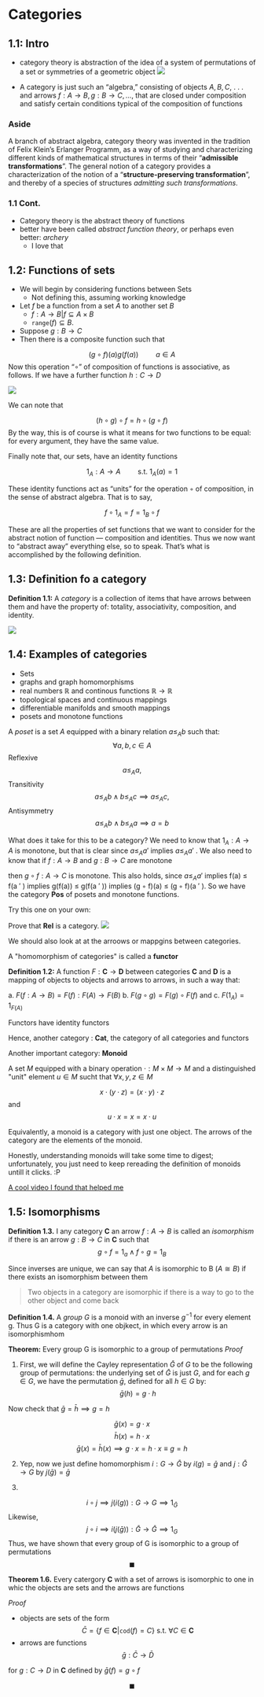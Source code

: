 # Categories


## 1.1: Intro
* category theory is abstraction of the idea of a system of permutations of a set or symmetries of a geometric object
![](https://i.imgur.com/ZtSljne.png)

* A category is just such an “algebra,” consisting of objects $A, B, C$, . . . and arrows $f : A \to B, g : B \to C, \dots$, that are closed under composition and satisfy certain conditions typical of the composition of functions

### Aside
A branch of abstract algebra, category theory was invented in the tradition of Felix Klein’s Erlanger Programm, as a way of studying and characterizing different kinds of mathematical structures in terms of their “**admissible transformations**”. The general notion of a category provides a characterization of the notion of a “**structure-preserving transformation**”, and thereby of a species of structures *admitting such transformations*.

### 1.1 Cont.
* Category theory is the abstract theory of functions
* better have been called *abstract function theory*, or perhaps even better: *archery*
	* I love that

## 1.2: Functions of sets

* We will begin by considering functions between Sets
	* Not defining this, assuming working knowledge
* Let $f$ be a function from a set $A$ to another set $B$
	* $f: A \to B | f \subseteq A \times B$
	* $\mathtt{range}(f) \subseteq B$.
* Suppose $g: B\to C$
* Then there is a composite function such that

$$(g \circ f)(a)  g(f(a)) \hspace{1cm} a\in A$$
Now this operation “$\circ$” of composition of functions is associative, as follows. If we have a further function $h: C \to D$

![](https://i.imgur.com/RbQeZnH.png)

We can note that

$$(h \circ g) \circ f = h\circ (g \circ f)$$
By the way, this is of course is what it means for two functions to be equal: for every argument, they have the same value.

Finally note that, our sets, have an identity functions

$$1_A : A\to A \hspace{1cm} \text{s.t. } 1_A(a) = 1$$

These identity functions act as “units” for the operation ◦ of composition, in the sense of abstract algebra. That is to say,

$$f\circ 1_A = f = 1_B \circ f$$

These are all the properties of set functions that we want to consider for the abstract notion of function — composition and identities. Thus we now want to “abstract away” everything else, so to speak. That’s what is accomplished by the following definition.

## 1.3: Definition fo a category

**Definition 1.1:** A *category* is a collection of items that have arrows between them and have the property of: totality, associativity, composition, and identity.


![](https://i.imgur.com/7AdsxDI.png)

## 1.4: Examples of categories

* Sets
* graphs and graph homomorphisms
* real numbers $\mathbb{R}$ and continous functions $\mathbb{R} \to \mathbb{R}$ 
* topological spaces and continuous mappings
* differentiable manifolds and smooth mappings
* posets and monotone functions


A *poset* is a set $A$ equipped with a binary relation $a \leq_A b$ such that:
$$\forall a,b,c \in A$$Reflexive $$a \leq_A a,$$ Transitivity $$ a\leq_A b \wedge b\leq_A c \implies a \leq_A c,$$ Antisymmetry $$ a\leq_A b \wedge b \leq_A a \implies a =  b $$

What does it take for this to be a category? We need to know that $1_A : A \to A$ is monotone, but that is clear since $a \leq_A a'$  implies $a \leq_A a'$ . We also need to know that if $f: A \to B$ and  $g: B → C$ are monotone

then $g \circ f : A \to C$ is monotone. This also holds, since $a \leq_A a'$ implies f(a) ≤ f(a ′ ) implies g(f(a)) ≤ g(f(a ′ )) implies (g ◦ f)(a) ≤ (g ◦ f)(a ′ ). So we have the category **Pos** of posets and monotone functions.

Try this one on your own:

Prove that **Rel** is a category.
![](https://i.imgur.com/VNIqk8X.png)



We should also look at at the arroows or mappgins between categories.

A "homomorphism of categories" is called a **functor**

**Definition 1.2:** A function $F: \textbf{C} \to \textbf{D}$ between categories $\textbf{C}$ and $\textbf{D}$ is a mapping of objects to objects and arrows to arrows, in such a way that:

a. $F (f: A\to B) = F(f) : F(A) \to F(B)$
b. $F(g\circ g) = F(g) \circ F(f)$
and c. $F(1_A) = 1_{F(A)}$

Functors have identity functors

Hence, another category : $\mathbf{Cat}$, the category of all categories and functors


Another important category: **Monoid**

A set $M$ equipped with a binary operation $\cdot : M \times M \to M$ and a distinguished "unit" element $u \in M$ sucht that $\forall x,y,z \in M$

$$x\cdot(y\cdot z) = (x\cdot y)\cdot z$$
and
$$u\cdot x = x = x \cdot u$$

Equivalently, a monoid is a category with just one object. The arrows of the category are the elements of the monoid.

Honestly, understanding monoids will take some time to digest; unfortunately, you just need to keep rereading the definition of monoids untill it clicks. :P

[A cool video I found that helped me ](https://www.youtube.com/watch?v=fRJMggrpxRU)

## 1.5: Isomorphisms
**Definition 1.3.** I any category $\mathbf{C}$ an arrow $f: A \to B$ is called an *isomorphism* if there is an arrow $g: B \to C$ in $\mathbf{C}$ such that
$$g\circ f = 1_a \wedge f\circ g = 1_B$$

Since inverses are unique, we can say that $A$ is isomorphic to B  ($A\cong B$) if there exists an isomorphism between them

> Two objects in a category are isomorphic if there is a way to go to the other object and come back

**Definition 1.4.** A *group* $G$ is a monoid with an inverse $g^{-1}$ for every element g. Thus G is a category with one objkect, in which every arrow is an isomorphismhom

**Theorem:** Every group G is isomorphic to a group of permutations
*Proof*

1. First, we will define the Cayley representation $\bar{G}$ of $G$ to be the following group of permutations: the underlying set of $\bar{G}$ is just $G$, and for each $g\in G$, we have the permutation $\bar{g}$, defined for all $h \in G$ by:
$$\bar{g}(h) = g \cdot h$$

Now check that $\bar{g} = \bar{h} \implies g = h$

$$\bar{g}(x) = g \cdot x$$
$$\bar{h}(x) = h\cdot x$$
$$\bar{g}(x) = \bar{h}(x) \implies g\cdot x = h\cdot x \equiv g=h$$

2. Yep, now we just define homomorphism $i: G \to \bar{G}$ by $i(g) = \bar{g}$ and  $j: \bar{G} \to {G}$ by $j(\bar{g}) = \bar{g}$

3. 
$$i\circ j \implies j(i(g)): G\to G\implies 1_{\bar{G}}$$
Likewise,
$$j\circ i \implies i(j(\bar{g})): \bar{G} \to \bar{G} \implies 1_G$$
Thus, we have shown that every group of G is isomorphic to a group of permutations
$$\blacksquare$$

**Theorem 1.6.** Every catergory $\mathbf{C}$ with a set of arrows is isomorphic to one in whic the objects are sets and the arrows are functions

*Proof*

* objects are sets of the form
$$\bar{C}  = \{f\in \mathbf{C} | \mathtt{cod}(f) = C\} \text{ s.t. } \forall C \in \mathbf{C} $$
* arrows are functions
$$\bar{g} : \bar{C} \to \bar{D}$$

for $g: C\to D$ in $\mathbf{C}$ defined by $\bar{g}(f) = g \circ f$ 

$$\blacksquare$$


